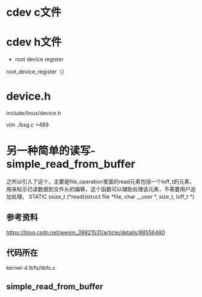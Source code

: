 # cdev c文件

# cdev h文件


* root device register

root_device_register（）

# device.h
include/linux/device.h

vim ./bsg.c +489

# 另一种简单的读写-simple_read_from_buffer

之所以引入了这个，主要是file_operation里面的read元素包括一个loff_t的元素，用来标示已读数据到文件头的偏移，这个函数可以辅助处理该元素，不需要用户追加处理。
STATIC ssize_t (*read)(struct file *file, char __user *, size_t, loff_t *)

## 参考资料
https://blog.csdn.net/weixin_39821531/article/details/88556480

## 代码所在
kernel-4.9/fs/libfs.c

## simple_read_from_buffer


